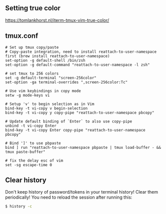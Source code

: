 ## Setting true color
https://tomlankhorst.nl/iterm-tmux-vim-true-color/


## tmux.conf
```
# Set up tmux copy/paste
# Copy-paste integration, need to install reattach-to-user-namespace first (brew install reattach-to-user-namespace)
set-option -g default-shell /bin/zsh
set-option -g default-command "reattach-to-user-namespace -l zsh"

# set tmux to 256 colors
set -g default-terminal "screen-256color"
set-option -ga terminal-overrides ",screen-256color:Tc"

# Use vim keybindings in copy mode
setw -g mode-keys vi

# Setup 'v' to begin selection as in Vim
bind-key -t vi-copy v begin-selection
bind-key -t vi-copy y copy-pipe "reattach-to-user-namespace pbcopy"

# Update default binding of `Enter` to also use copy-pipe
unbind -t vi-copy Enter
bind-key -t vi-copy Enter copy-pipe "reattach-to-user-namespace pbcopy"

# Bind ']' to use pbpaste
bind ] run "reattach-to-user-namespace pbpaste | tmux load-buffer - && tmux paste-buffer"

# fix the delay esc of vim
set -sg escape-time 0
```


## Clear history

Don't keep history of password/tokens in your terminal history! Clear them periodically! You need to reload the session after running this:

```bash
$ history -c
```
